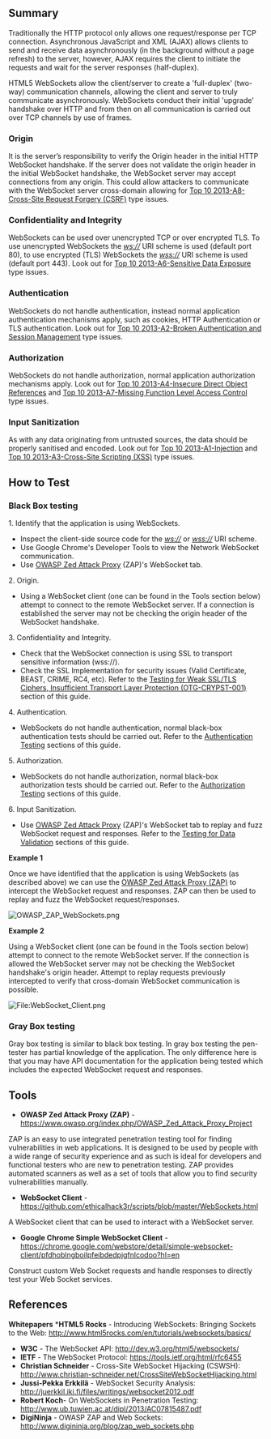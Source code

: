 ## Summary

Traditionally the HTTP protocol only allows one request/response per TCP
connection. Asynchronous JavaScript and XML (AJAX) allows clients to
send and receive data asynchronously (in the background without a page
refresh) to the server, however, AJAX requires the client to initiate
the requests and wait for the server responses (half-duplex).

HTML5 WebSockets allow the client/server to create a 'full-duplex'
(two-way) communication channels, allowing the client and server to
truly communicate asynchronously. WebSockets conduct their initial
'upgrade' handshake over HTTP and from then on all communication is
carried out over TCP channels by use of frames.

### Origin

It is the server’s responsibility to verify the Origin header in the
initial HTTP WebSocket handshake. If the server does not validate the
origin header in the initial WebSocket handshake, the WebSocket server
may accept connections from any origin. This could allow attackers to
communicate with the WebSocket server cross-domain allowing for [Top 10
2013-A8-Cross-Site Request Forgery
(CSRF)](Top_10_2013-A8-Cross-Site_Request_Forgery_\(CSRF\) "wikilink")
type issues.

### Confidentiality and Integrity

WebSockets can be used over unencrypted TCP or over encrypted TLS. To
use unencrypted WebSockets the *<ws://>* URI scheme is used (default
port 80), to use encrypted (TLS) WebSockets the *<wss://>* URI scheme is
used (default port 443). Look out for [Top 10 2013-A6-Sensitive Data
Exposure](Top_10_2013-A6-Sensitive_Data_Exposure "wikilink") type
issues.

### Authentication

WebSockets do not handle authentication, instead normal application
authentication mechanisms apply, such as cookies, HTTP Authentication or
TLS authentication. Look out for [Top 10 2013-A2-Broken Authentication
and Session
Management](Top_10_2013-A2-Broken_Authentication_and_Session_Management "wikilink")
type issues.

### Authorization

WebSockets do not handle authorization, normal application authorization
mechanisms apply. Look out for [Top 10 2013-A4-Insecure Direct Object
References](Top_10_2013-A4-Insecure_Direct_Object_References "wikilink")
and [Top 10 2013-A7-Missing Function Level Access
Control](Top_10_2013-A7-Missing_Function_Level_Access_Control "wikilink")
type issues.

### Input Sanitization

As with any data originating from untrusted sources, the data should be
properly sanitised and encoded. Look out for [Top 10
2013-A1-Injection](Top_10_2013-A1-Injection "wikilink") and [Top 10
2013-A3-Cross-Site Scripting
(XSS)](Top_10_2013-A3-Cross-Site_Scripting_\(XSS\) "wikilink") type
issues.

## How to Test

### Black Box testing

1\. Identify that the application is using WebSockets.

  - Inspect the client-side source code for the *<ws://>* or *<wss://>*
    URI scheme.
  - Use Google Chrome's Developer Tools to view the Network WebSocket
    communication.
  - Use [OWASP Zed Attack
    Proxy](https://www.owasp.org/index.php/OWASP_Zed_Attack_Proxy_Project)
    (ZAP)'s WebSocket tab.

2\. Origin.

  - Using a WebSocket client (one can be found in the Tools section
    below) attempt to connect to the remote WebSocket server. If a
    connection is established the server may not be checking the origin
    header of the WebSocket handshake.

3\. Confidentiality and Integrity.

  - Check that the WebSocket connection is using SSL to transport
    sensitive information (wss://).
  - Check the SSL Implementation for security issues (Valid Certificate,
    BEAST, CRIME, RC4, etc). Refer to the [Testing for Weak SSL/TLS
    Ciphers, Insufficient Transport Layer Protection
    (OTG-CRYPST-001)](https://www.owasp.org/index.php/Testing_for_Weak_SSL/TLS_Ciphers,_Insufficient_Transport_Layer_Protection_\(OTG-CRYPST-001\))
    section of this guide.

4\. Authentication.

  - WebSockets do not handle authentication, normal black-box
    authentication tests should be carried out. Refer to the
    [Authentication
    Testing](https://www.owasp.org/index.php/Testing_for_authentication)
    sections of this guide.

5\. Authorization.

  - WebSockets do not handle authorization, normal black-box
    authorization tests should be carried out. Refer to the
    [Authorization
    Testing](https://www.owasp.org/index.php/Testing_for_Authorization)
    sections of this guide.

6\. Input Sanitization.

  - Use [OWASP Zed Attack
    Proxy](https://www.owasp.org/index.php/OWASP_Zed_Attack_Proxy_Project)
    (ZAP)'s WebSocket tab to replay and fuzz WebSocket request and
    responses. Refer to the [Testing for Data
    Validation](https://www.owasp.org/index.php/Testing_for_Data_Validation)
    sections of this guide.

**Example 1**

Once we have identified that the application is using WebSockets (as
described above) we can use the [OWASP Zed Attack Proxy
(ZAP)](https://www.owasp.org/index.php/OWASP_Zed_Attack_Proxy_Project)
to intercept the WebSocket request and responses. ZAP can then be used
to replay and fuzz the WebSocket request/responses.

![OWASP_ZAP_WebSockets.png](OWASP_ZAP_WebSockets.png
"OWASP_ZAP_WebSockets.png")

**Example 2**

Using a WebSocket client (one can be found in the Tools section below)
attempt to connect to the remote WebSocket server. If the connection is
allowed the WebSocket server may not be checking the WebSocket
handshake's origin header. Attempt to replay requests previously
intercepted to verify that cross-domain WebSocket communication is
possible.

![<File:WebSocket_Client.png>](WebSocket_Client.png
"File:WebSocket_Client.png")

### Gray Box testing

Gray box testing is similar to black box testing. In gray box testing
the pen-tester has partial knowledge of the application. The only
difference here is that you may have API documentation for the
application being tested which includes the expected WebSocket request
and responses.

## Tools

  - **OWASP Zed Attack Proxy (ZAP)** -
    <https://www.owasp.org/index.php/OWASP_Zed_Attack_Proxy_Project>

ZAP is an easy to use integrated penetration testing tool for finding
vulnerabilities in web applications. It is designed to be used by people
with a wide range of security experience and as such is ideal for
developers and functional testers who are new to penetration testing.
ZAP provides automated scanners as well as a set of tools that allow you
to find security vulnerabilities manually.

  - **WebSocket Client** -
    <https://github.com/ethicalhack3r/scripts/blob/master/WebSockets.html>

A WebSocket client that can be used to interact with a WebSocket server.

  - **Google Chrome Simple WebSocket Client** -
    <https://chrome.google.com/webstore/detail/simple-websocket-client/pfdhoblngboilpfeibdedpjgfnlcodoo?hl=en>

Construct custom Web Socket requests and handle responses to directly
test your Web Socket services.

## References

**Whitepapers**
\***HTML5 Rocks** - Introducing WebSockets: Bringing Sockets to the Web:
<http://www.html5rocks.com/en/tutorials/websockets/basics/>

  - **W3C** - The WebSocket API: <http://dev.w3.org/html5/websockets/>
  - **IETF** - The WebSocket Protocol:
    <https://tools.ietf.org/html/rfc6455>
  - **Christian Schneider** - Cross-Site WebSocket Hijacking (CSWSH):
    <http://www.christian-schneider.net/CrossSiteWebSocketHijacking.html>
  - **Jussi-Pekka Erkkilä** - WebSocket Security Analysis:
    <http://juerkkil.iki.fi/files/writings/websocket2012.pdf>
  - **Robert Koch**- On WebSockets in Penetration Testing:
    <http://www.ub.tuwien.ac.at/dipl/2013/AC07815487.pdf>
  - **DigiNinja** - OWASP ZAP and Web Sockets:
    <http://www.digininja.org/blog/zap_web_sockets.php>